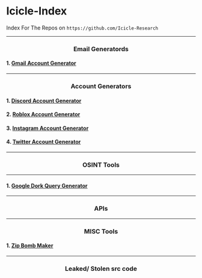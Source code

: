 # Icicle-Index

Index For The Repos on `https://github.com/Icicle-Research`

---
<div align="center">

### Email Generatords

</div>

#### 1. [Gmail Account Generator](https://github.com/Icicle-Research/gmail_gen)



<div align="center">

---
### Account Generators

</div>


#### 1. [Discord Account Generator](https://github.com/Icicle-Research/discordacc_gen)
#### 2. [Roblox Account Generator](https://github.com/Icicle-Research/robloxacc_gen)
#### 3. [Instagram Account Generator](https://github.com/Icicle-Research/instaacc_gen)
#### 4. [Twitter Account Generator](https://github.com/Icicle-Research/twitteracc_gen)


<div align="center">

---
### OSINT Tools

</div>

---
#### 1. [Google Dork Query Generator](https://github.com/Icicle-Research/gdork_query_generator)

<div align="center">

---
### APIs

</div>

<div align="center">

---
### MISC Tools

</div>

#### 1. [Zip Bomb Maker](https://github.com/Icicle-Research/zipLoader)

<div align="center">

---
### Leaked/ Stolen src code

</div>